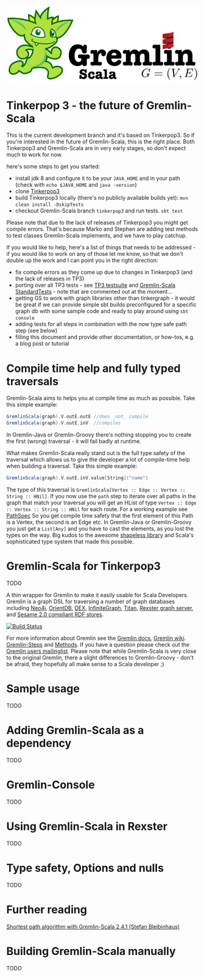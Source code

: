 ![logo](https://github.com/mpollmeier/gremlin-scala/raw/master/doc/images/gremlin-scala-logo.png)

Tinkerpop 3 - the future of Gremlin-Scala
=============
This is the current development branch and it's based on Tinkerpop3. So if you're interested in the future of Gremlin-Scala, this is the right place. Both Tinkerpop3 and Gremlin-Scala are in very early stages, so don't expect much to work for now.

 here's some steps to get you started:

* install jdk 8 and configure it to be your `JAVA_HOME` and in your path (check with `echo $JAVA_HOME` and `java -version`)
* clone [Tinkerpop3](https://github.com/tinkerpop/tinkerpop3)
* build Tinkerpop3 locally (there's no publicly available builds yet): `mvn clean install -DskipTests`
* checkout Gremlin-Scala branch `tinkerpop3` and run tests. `sbt test`

Please note that due to the lack of releases of Tinkerpop3 you might get compile errors. That's because Marko and Stephen are adding test methods to test classes Gremlin-Scala implements, and we have to play catchup. 

If you would like to help, here's a list of things that needs to be addressed - if you would like to work on any of those let me know, so that we don't double up the work and I can point you in the right direction:

* fix compile errors as they come up due to changes in Tinkerpop3 (and the lack of releases in TP3)
* porting over all TP3 tests - see [TP3 testsuite](https://github.com/tinkerpop/tinkerpop3/tree/master/gremlin-test/src/main/java/com/tinkerpop/gremlin/process/graph/step) and [Gremlin-Scala StandardTests](https://github.com/mpollmeier/gremlin-scala/blob/tinkerpop3/src/test/scala/com/tinkerpop/gremlin/scala/GremlinStandardTestSuite.scala) - note that are commented out at the moment...
* getting GS to work with graph libraries other than tinkergraph - it would be great if we can provide simple sbt builds preconfigured for a specific graph db with some sample code and ready to play around using `sbt console`
* adding tests for all steps in combination with the now type safe path step (see below)
* filling this document and provide other documentation, or how-tos, e.g. a blog post or tutorial

Compile time help and fully typed traversals
=============
Gremlin-Scala aims to helps you at compile time as much as possible. Take this simple example:

```scala
GremlinScala(graph).V.outE.outE //does _not_ compile
GremlinScala(graph).V.outE.inV  //compiles
```

In Gremlin-Java or Gremlin-Groovy there's nothing stopping you to create the first (wrong) traversal - it will fail badly at runtime. 

What makes Gremlin-Scala really stand out is the full type safety of the traversal which allows us to give the developer a lot of compile-time help when building a traversal. Take this simple example:

```scala
GremlinScala(graph).V.outE.inV.value[String]("name")
```

The type of this traversal is `GremlinScala[Vertex :: Edge :: Vertex :: String :: HNil]`. If you now use the `path` step to iterate over all paths in the graph that match your traversal you will get an HList of type `Vertex :: Edge :: Vertex :: String :: HNil` for each route. For a working example see [PathSpec](https://github.com/mpollmeier/gremlin-scala/blob/tinkerpop3/src/test/scala/com/tinkerpop/gremlin/scala/PathSpec.scala)
So you get compile time safety that the first element of this Path is a Vertex, the second is an Edge etc. In Gremlin-Java or Gremlin-Groovy you just get a `List[Any]` and you have to cast the elements, as you lost the types on the way. Big kudos to the awesome [shapeless library](https://github.com/milessabin/shapeless/) and Scala's sophisticated type system that made this possible. 

Gremlin-Scala for Tinkerpop3
=============
TODO

A thin wrapper for Gremlin to make it easily usable for Scala Developers. 
Gremlin is a graph DSL for traversing a number of graph databases including
[Neo4j](http://neo4j.org/),
[OrientDB](http://www.orientechnologies.com/),
[DEX](http://www.sparsity-technologies.com/dex),
[InfiniteGraph](http://www.infinitegraph.com/),
[Titan](http://thinkaurelius.github.com/titan/),
[Rexster graph server](http://rexster.tinkerpop.com),
and [Sesame 2.0 compliant RDF stores](http://www.openrdf.org).

[![Build Status](https://secure.travis-ci.org/mpollmeier/gremlin-scala.png?branch=master)](http://travis-ci.org/mpollmeier/gremlin-scala)

For more information about Gremlin see the [Gremlin docs](http://gremlindocs.com/), [Gremlin wiki](https://github.com/tinkerpop/gremlin/wiki).
[Gremlin-Steps](https://github.com/tinkerpop/gremlin/wiki/Gremlin-Steps) and [Methods](https://github.com/tinkerpop/gremlin/wiki/Gremlin-Methods). 
If you have a question please check out the [Gremlin users mailinglist](https://groups.google.com/forum/#!forum/gremlin-users).
Please note that while Gremlin-Scala is very close to the original Gremlin, there a slight differences to Gremlin-Groovy - don't be afraid, they hopefully all make sense to a Scala developer ;)


Sample usage
=============
TODO

Adding Gremlin-Scala as a dependency
=============
TODO

Gremlin-Console
=============
TODO

Using Gremlin-Scala in Rexster
=============
TODO

Type safety, Options and nulls
=============
TODO

Further reading
=============
[Shortest path algorithm with Gremlin-Scala 2.4.1 (Stefan Bleibinhaus)](http://bleibinha.us/blog/2013/10/scala-and-graph-databases-with-gremlin-scala)


Building Gremlin-Scala manually
=============
TODO

